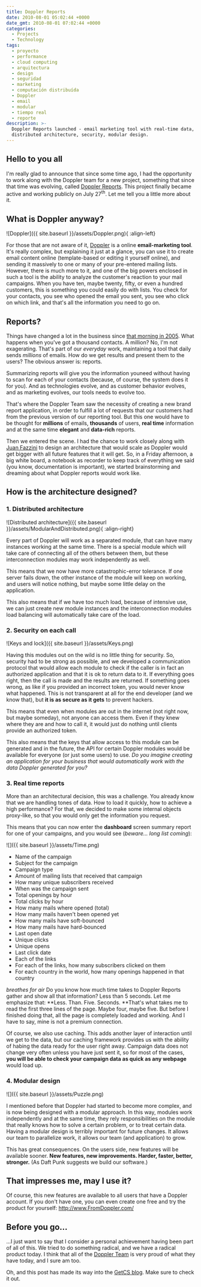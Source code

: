 ```yaml
---
title: Doppler Reports
date: 2010-08-01 05:02:44 +0000
date_gmt: 2010-08-01 07:02:44 +0000
categories:
  - Projects
  - Technology
tags:
  - proyecto
  - performance
  - cloud computing
  - arquitectura
  - design
  - seguridad
  - marketing
  - computación distribuída
  - Doppler
  - email
  - modular
  - tiempo real
  - reporte
description: >-
  Doppler Reports launched - email marketing tool with real-time data,
  distributed architecture, security, modular design.
---
```



## Hello to you all

I'm really glad to announce that since some time ago, I had the opportunity to work along with the Doppler team for a new project, something that since that time was evolving, called [Doppler Reports](http://www.fromdoppler.com/Website/source/English/feat_reports.aspx). This project finally became active and working publicly on July 27<sup>th</sup>. Let me tell you a little more about it.

## What is Doppler anyway?

![Doppler]({{ site.baseurl }}/assets/Doppler.png){ :align-left}

For those that are not aware of it, [Doppler](http://www.fromdoppler.com) is a online **email-marketing tool**. It's really complex, but explaining it just at a glance, you can use it to create email content online (template-based or editing it yourself online), and sending it massively to one or many of your pre-entered mailing lists. However, there is much more to it, and one of the big powers enclosed in such a tool is the ability to analyze the customer's reaction to your mail campaigns. When you have ten, maybe twenty, fifty, or even a hundred customers, this is something you could easily do with lists. You check for your contacts, you see who opened the email you sent, you see who click on which link, and that's all the information you need to go on.

## Reports?

Things have changed a lot in the business since [that morning in 2005](http://blog.fromdoppler.com/feliz-cumpleanos-doppler). What happens when you've got a thousand contacts. A million? No, I'm not exagerating. That's part of our _everyday_ work, maintaining a tool that daily sends _millions_ of emails. How do we get results and present them to the users? The obvious answer is: reports.

Summarizing reports will give you the information youneed without having to scan for each of your contacts (because, of course, the system does it for you). And as technologies evolve, and as customer behavior evolves, and as marketing evolves, our tools needs to evolve too.

That's where the Doppler Team saw the necessity of creating a new brand report application, in order to fulfill a lot of requests that our customers had from the previous version of our reporting tool. But this one would have to be thought for **millions** of emails, **thousands** of users, **real time** information and at the same time **elegant** and **data-rich** reports.

Then we entered the scene. I had the chance to work closely along with [Juan Fazzini](http://ar.linkedin.com/in/juanfazzini) to design an architecture that would scale as Doppler would get bigger with all future features that it will get. So, in a Friday afternoon, a big white board, a notebook as recorder to keep track of everything we said (you know, documentation is important), we started brainstorming and dreaming about what Doppler reports would work like.

## How is the architecture designed?

### **1. Distributed architecture**

![Distributed architecture]({{ site.baseurl }}/assets/ModularAndDistributed.png){ :align-right}

Every part of Doppler will work as a separated module, that can have many instances working at the same time. There is a special module which will take care of connecting all of the others between them, but these interconnection modules may work independently as well.

This means that we now have more catastrophic-error tolerance. If one server fails down, the other instance of the module will keep on working, and users will notice nothing, but maybe some little delay on the application.

This also means that if we have too much load, because of intensive use, we can just create new module instances and the interconnection modules load balancing will automatically take care of the load.

### **2. Security on each call**

![Keys and lock]({{ site.baseurl }}/assets/Keys.png)

Having this modules out on the wild is no little thing for security. So, security had to be strong as possible, and we developed a communication protocol that would allow each module to check if the caller is in fact an authorized application and that it is ok to return data to it. If everything goes right, then the call is made and the results are returned. If something goes wrong, as like if you provided an incorrect token, you would never know what happened. This is not transparent at all for the end developer (and we know that), but **it is as secure as it gets** to prevent hackers.

This means that even when modules are out in the internet (not right now, but maybe someday), not anyone can access them. Even if they knew where they are and how to call it, it would just do nothing until clients provide an authorized token.

This also means that the keys that allow access to this module can be generated and in the future, the API for certain Doppler modules would be available for everyone (or just some users) to use. _Do you imagine creating an application for your business that would automatically work with the data Doppler generated for you?_

### **3. Real time reports**

More than an architectural decision, this was a challenge. You already know that we are handling tones of data. How to load it quickly, how to achieve a high performance? For that, we decided to make some internal objects proxy-like, so that you would only get the information you request.

This means that you can now enter the **dashboard** screen summary report for one of your campaigns, and you would see (_beware... long list coming_):

![]({{ site.baseurl }}/assets/Time.png)

- Name of the campaign
- Subject for the campaign
- Campaign type
- Amount of mailing lists that received that campaign
- How many unique subscribers received
- When was the campaign sent
- Total openings by hour
- Total clicks by hour
- How many mails where opened (total)
- How many mails haven't been opened yet
- How many mails have soft-bounced
- How many mails have hard-bounced
- Last open date
- Unique clicks
- Unique opens
- Last click date
- Each of the links
- For each of the links, how many subscribers clicked on them
- For each country in the world, how many openings happened in that country

_*breathes for air*_ Do you know how much time takes to Doppler Reports gather and show all that information? Less than 5 seconds. Let me emphasize that: **Less. Than. Five. Seconds. **That's what takes me to read the first three lines of the page. Maybe four, maybe five. But before I finished doing that, all the page is completely loaded and working. And I have to say, mine is not a premium connection.

Of course, we also use caching. This adds another layer of interaction until we get to the data, but our caching framework provides us with the ability of habing the data ready for the user right away. Campaign data does not change very often unless you have just sent it, so for most of the cases, **you will be able to check your campaign data as quick as any webpage** would load up.

### **4. Modular design**

![]({{ site.baseurl }}/assets/Puzzle.png)


I mentioned before that Doppler had started to become more complex, and is now being designed with a modular approach. In this way, modules work independently and at the same time, they rely responsibilities on the module that really knows how to solve a certain problem, or to treat certain data. Having a modular design is terribly important for future changes. It allows our team to parallelize work, it allows our team (and application) to grow.

This has great consequences. On the users side, new features will be available sooner. **New features, new improvements. Harder, faster, better, stronger.** (As Daft Punk suggests we build our software.)

## That impresses me, may I use it?

Of course, this new features are available to all users that have a Doppler account. If you don't have one, you can even create one free and try the product for yourself: <a href="http://www.FromDoppler.com/" target="_blank">http://www.FromDoppler.com/</a>

## Before you go...

...I just want to say that I consider a personal achievement having been part of all of this.  We tried to do something radical, and we have a radical product today. I think that all of the <a href="http://www.fromdoppler.com/Website/source/English/company.aspx" target="_blank">Doppler Team</a> is very proud of what they have today, and I sure am too.

Oh, and this post has made its way into the [GetCS blog](http://getcs.com/en/2010/07/doppler-reports/). Make sure to check it out.
